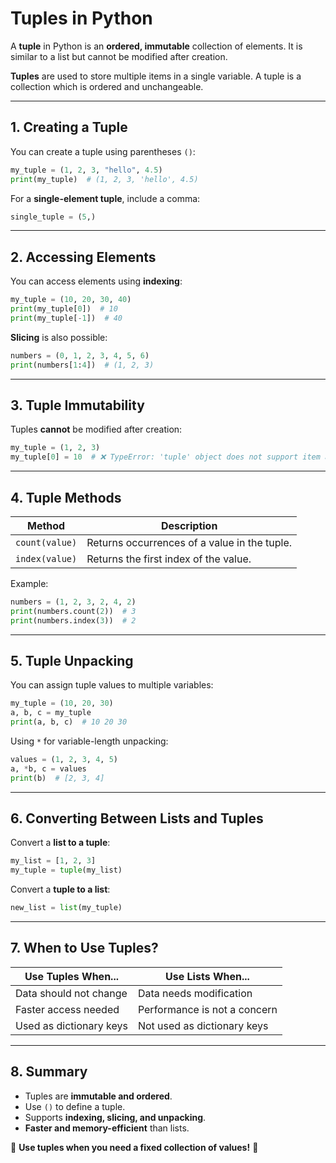 # Tuples in Python

A **tuple** in Python is an **ordered, immutable** collection of elements. It is similar to a list but cannot be modified after creation.

**Tuples** are used to store multiple items in a single variable.
A tuple is a collection which is ordered and unchangeable.


---
## 1. Creating a Tuple
You can create a tuple using parentheses `()`:
```python
my_tuple = (1, 2, 3, "hello", 4.5)
print(my_tuple)  # (1, 2, 3, 'hello', 4.5)
```
For a **single-element tuple**, include a comma:
```python
single_tuple = (5,)
```

---
## 2. Accessing Elements
You can access elements using **indexing**:
```python
my_tuple = (10, 20, 30, 40)
print(my_tuple[0])  # 10
print(my_tuple[-1])  # 40
```

**Slicing** is also possible:
```python
numbers = (0, 1, 2, 3, 4, 5, 6)
print(numbers[1:4])  # (1, 2, 3)
```

---
## 3. Tuple Immutability
Tuples **cannot** be modified after creation:
```python
my_tuple = (1, 2, 3)
my_tuple[0] = 10  # ❌ TypeError: 'tuple' object does not support item assignment
```

---
## 4. Tuple Methods
| Method | Description |
|--------|------------|
| `count(value)` | Returns occurrences of a value in the tuple. |
| `index(value)` | Returns the first index of the value. |

Example:
```python
numbers = (1, 2, 3, 2, 4, 2)
print(numbers.count(2))  # 3
print(numbers.index(3))  # 2
```

---
## 5. Tuple Unpacking
You can assign tuple values to multiple variables:
```python
my_tuple = (10, 20, 30)
a, b, c = my_tuple
print(a, b, c)  # 10 20 30
```

Using `*` for variable-length unpacking:
```python
values = (1, 2, 3, 4, 5)
a, *b, c = values
print(b)  # [2, 3, 4]
```

---
## 6. Converting Between Lists and Tuples
Convert a **list to a tuple**:
```python
my_list = [1, 2, 3]
my_tuple = tuple(my_list)
```
Convert a **tuple to a list**:
```python
new_list = list(my_tuple)
```

---
## 7. When to Use Tuples?
| Use Tuples When... | Use Lists When... |
|-------------------|----------------|
| Data should not change | Data needs modification |
| Faster access needed | Performance is not a concern |
| Used as dictionary keys | Not used as dictionary keys |

---
## 8. Summary
- Tuples are **immutable and ordered**.
- Use `()` to define a tuple.
- Supports **indexing, slicing, and unpacking**.
- **Faster and memory-efficient** than lists.

📌 **Use tuples when you need a fixed collection of values!** 🚀
